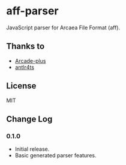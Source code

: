 # aff-parser

JavaScript parser for Arcaea File Format (aff).

## Thanks to

- [Arcade-plus](https://github.com/yojohanshinwataikei/Arcade-plus)
- [antlr4ts](https://github.com/tunnelvisionlabs/antlr4ts)

## License

MIT

## Change Log

### 0.1.0

- Initial release.
- Basic generated parser features.
